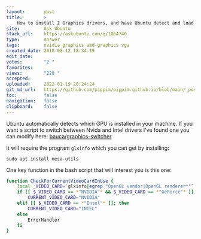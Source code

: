 ```yaml
---
layout:       post
title:        >
    How to install 2 Graphics drivers, and have Ubuntu detect and load which one (without conflict)
site:         Ask Ubuntu
stack_url:    https://askubuntu.com/q/1064740
type:         Answer
tags:         nvidia graphics amd-graphics vga
created_date: 2018-08-12 18:34:19
edit_date:    
votes:        "2 "
favorites:    
views:        "228 "
accepted:     
uploaded:     2022-01-19 20:24:24
git_md_url:   https://github.com/pippim/pippim.github.io/blob/main/_posts/2018/2018-08-12-How-to-install-2-Graphics-drivers^-and-have-Ubuntu-detect-and-load-which-one-^without-conflict^.md
toc:          false
navigation:   false
clipboard:    false
---
```


Ubuntu automatically detects which GPU is installed in your machine. If you want a script to switch between Nvida and Intel drivers I've found one you can modify here: [bauca/graphics-switcher][1]

It will require the program `glxinfo` which you can get by installing:

``` 
sudo apt install mesa-utils
```

One key function in the bash script that will interest you is this one:



``` bash
function CheckForCurrentVideoCardInUse {
	local _VIDEO_CARD=`glxinfo|egrep "OpenGL vendor|OpenGL renderer*"`
	if [[ $_VIDEO_CARD == *"NVIDIA"* && $_VIDEO_CARD == *"GeForce"* ]]; then
		CURRENT_VIDEO_CARD="NVIDIA"
	elif [[ $_VIDEO_CARD == *"Intel"* ]]; then
		CURRENT_VIDEO_CARD="INTEL"
	else
		ErrorHandler
	fi
}
```

  [1]: https://github.com/bauca/graphics-switcher/blob/master/Graphics-Switcher
